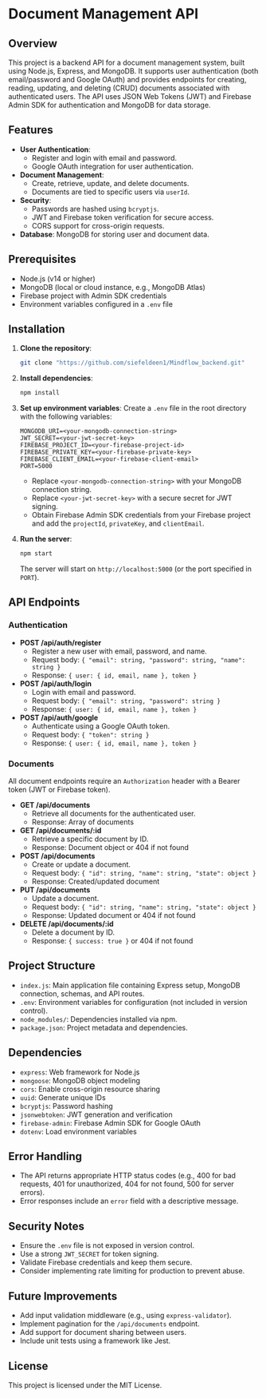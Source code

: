 # Document Management API

## Overview
This project is a backend API for a document management system, built using Node.js, Express, and MongoDB. It supports user authentication (both email/password and Google OAuth) and provides endpoints for creating, reading, updating, and deleting (CRUD) documents associated with authenticated users. The API uses JSON Web Tokens (JWT) and Firebase Admin SDK for authentication and MongoDB for data storage.

## Features
- **User Authentication**:
  - Register and login with email and password.
  - Google OAuth integration for user authentication.
- **Document Management**:
  - Create, retrieve, update, and delete documents.
  - Documents are tied to specific users via `userId`.
- **Security**:
  - Passwords are hashed using `bcryptjs`.
  - JWT and Firebase token verification for secure access.
  - CORS support for cross-origin requests.
- **Database**: MongoDB for storing user and document data.

## Prerequisites
- Node.js (v14 or higher)
- MongoDB (local or cloud instance, e.g., MongoDB Atlas)
- Firebase project with Admin SDK credentials
- Environment variables configured in a `.env` file

## Installation
1. **Clone the repository**:
   ```bash
   git clone "https://github.com/siefeldeen1/Mindflow_backend.git"
   ```

2. **Install dependencies**:
   ```bash
   npm install
   ```

3. **Set up environment variables**:
   Create a `.env` file in the root directory with the following variables:
   ```env
   MONGODB_URI=<your-mongodb-connection-string>
   JWT_SECRET=<your-jwt-secret-key>
   FIREBASE_PROJECT_ID=<your-firebase-project-id>
   FIREBASE_PRIVATE_KEY=<your-firebase-private-key>
   FIREBASE_CLIENT_EMAIL=<your-firebase-client-email>
   PORT=5000
   ```
   - Replace `<your-mongodb-connection-string>` with your MongoDB connection string.
   - Replace `<your-jwt-secret-key>` with a secure secret for JWT signing.
   - Obtain Firebase Admin SDK credentials from your Firebase project and add the `projectId`, `privateKey`, and `clientEmail`.

4. **Run the server**:
   ```bash
   npm start
   ```
   The server will start on `http://localhost:5000` (or the port specified in `PORT`).

## API Endpoints

### Authentication
- **POST /api/auth/register**
  - Register a new user with email, password, and name.
  - Request body: `{ "email": string, "password": string, "name": string }`
  - Response: `{ user: { id, email, name }, token }`
- **POST /api/auth/login**
  - Login with email and password.
  - Request body: `{ "email": string, "password": string }`
  - Response: `{ user: { id, email, name }, token }`
- **POST /api/auth/google**
  - Authenticate using a Google OAuth token.
  - Request body: `{ "token": string }`
  - Response: `{ user: { id, email, name }, token }`

### Documents
All document endpoints require an `Authorization` header with a Bearer token (JWT or Firebase token).

- **GET /api/documents**
  - Retrieve all documents for the authenticated user.
  - Response: Array of documents
- **GET /api/documents/:id**
  - Retrieve a specific document by ID.
  - Response: Document object or 404 if not found
- **POST /api/documents**
  - Create or update a document.
  - Request body: `{ "id": string, "name": string, "state": object }`
  - Response: Created/updated document
- **PUT /api/documents**
  - Update a document.
  - Request body: `{ "id": string, "name": string, "state": object }`
  - Response: Updated document or 404 if not found
- **DELETE /api/documents/:id**
  - Delete a document by ID.
  - Response: `{ success: true }` or 404 if not found

## Project Structure
- `index.js`: Main application file containing Express setup, MongoDB connection, schemas, and API routes.
- `.env`: Environment variables for configuration (not included in version control).
- `node_modules/`: Dependencies installed via npm.
- `package.json`: Project metadata and dependencies.

## Dependencies
- `express`: Web framework for Node.js
- `mongoose`: MongoDB object modeling
- `cors`: Enable cross-origin resource sharing
- `uuid`: Generate unique IDs
- `bcryptjs`: Password hashing
- `jsonwebtoken`: JWT generation and verification
- `firebase-admin`: Firebase Admin SDK for Google OAuth
- `dotenv`: Load environment variables

## Error Handling
- The API returns appropriate HTTP status codes (e.g., 400 for bad requests, 401 for unauthorized, 404 for not found, 500 for server errors).
- Error responses include an `error` field with a descriptive message.

## Security Notes
- Ensure the `.env` file is not exposed in version control.
- Use a strong `JWT_SECRET` for token signing.
- Validate Firebase credentials and keep them secure.
- Consider implementing rate limiting for production to prevent abuse.

## Future Improvements
- Add input validation middleware (e.g., using `express-validator`).
- Implement pagination for the `/api/documents` endpoint.
- Add support for document sharing between users.
- Include unit tests using a framework like Jest.

## License
This project is licensed under the MIT License.
